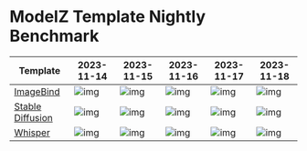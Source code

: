 # ModelZ Template Nightly Benchmark

| Template | 2023-11-14 | 2023-11-15 | 2023-11-16 | 2023-11-17 | 2023-11-18 |
| --- | --- | --- | --- | --- | --- |
| [ImageBind](https://docs.modelz.ai/frameworks/mosec/imagebind) | ![img](https://img.shields.io/badge/status-69s-green) | ![img](https://img.shields.io/badge/status-43s-green) | ![img](https://img.shields.io/badge/status-66s-green) | ![img](https://img.shields.io/badge/status-281s-green) | ![img](https://img.shields.io/badge/status-259s-green) |
| [Stable Diffusion](https://docs.modelz.ai/frameworks/mosec/stable-diffusion) | ![img](https://img.shields.io/badge/status-63s-green) | ![img](https://img.shields.io/badge/status-109s-green) | ![img](https://img.shields.io/badge/status-94s-green) | ![img](https://img.shields.io/badge/status-62s-green) | ![img](https://img.shields.io/badge/status-156s-green) |
| [Whisper](https://docs.modelz.ai/frameworks/mosec/whisper) | ![img](https://img.shields.io/badge/status-15s-green) | ![img](https://img.shields.io/badge/status-16s-green) | ![img](https://img.shields.io/badge/status-15s-green) | ![img](https://img.shields.io/badge/status-71s-green) | ![img](https://img.shields.io/badge/status-24s-green) |
